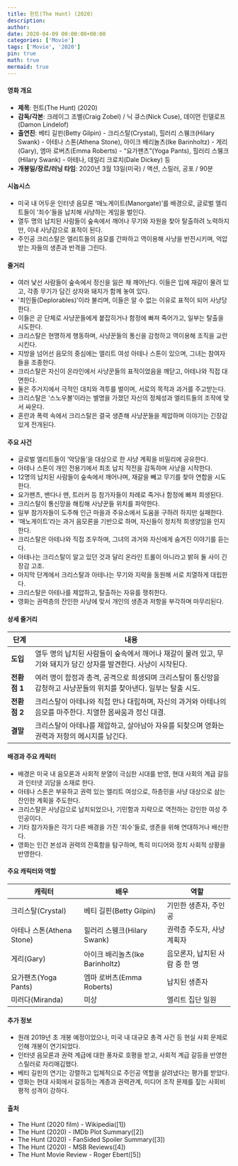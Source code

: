 ```yaml
---
title: 헌트(The Hunt) (2020)
description: 
author: 
date: 2020-04-09 00:00:00+00:00
categories: ['Movie']
tags: ['Movie', '2020']
pin: true
math: true
mermaid: true
---
```

#### 영화 개요

- **제목**: 헌트(The Hunt) (2020)  
- **감독/각본**: 크레이그 조벨(Craig Zobel) / 닉 큐스(Nick Cuse), 데이먼 린델로프(Damon Lindelof)  
- **출연진**: 베티 길핀(Betty Gilpin) - 크리스탈(Crystal), 힐러리 스웽크(Hilary Swank) - 아테나 스톤(Athena Stone), 아이크 배리놀츠(Ike Barinholtz) - 게리(Gary), 엠마 로버츠(Emma Roberts) - “요가팬츠”(Yoga Pants), 힐러리 스웽크(Hilary Swank) - 아테나, 데일리 크로치(Dale Dickey) 등  
- **개봉일/장르/러닝 타임**: 2020년 3월 13일(미국) / 액션, 스릴러, 공포 / 90분  

#### 시놉시스

- 미국 내 어두운 인터넷 음모론 ‘매노게이트(Manorgate)’를 배경으로, 글로벌 엘리트들이 ‘죄수’들을 납치해 사냥하는 게임을 벌인다.  
- 열두 명의 납치된 사람들이 숲속에서 깨어나 무기와 자원을 찾아 탈출하려 노력하지만, 이내 사냥감으로 표적이 된다.  
- 주인공 크리스탈은 엘리트들의 음모를 간파하고 역이용해 사냥을 반전시키며, 억압받는 자들의 생존과 반격을 그린다.  

#### 줄거리

- 여러 낯선 사람들이 숲속에서 정신을 잃은 채 깨어난다. 이들은 입에 재갈이 물려 있고, 각종 무기가 담긴 상자와 돼지가 함께 놓여 있다.  
- '죄인들(Deplorables)'이라 불리며, 이들은 알 수 없는 이유로 표적이 되어 사냥당한다.  
- 이들은 곧 단체로 사냥꾼들에게 붙잡히거나 함정에 빠져 죽어가고, 일부는 탈출을 시도한다.  
- 크리스탈은 현명하게 행동하며, 사냥꾼들의 통신을 감청하고 역이용해 조직을 교란시킨다.  
- 지방을 넘어선 음모의 중심에는 엘리트 여성 아테나 스톤이 있으며, 그녀는 참여자들을 조종한다.  
- 크리스탈은 자신이 온라인에서 사냥꾼들의 표적이었음을 깨닫고, 아테나와 직접 대면한다.  
- 둘은 주거지에서 극적인 대치와 격투를 벌이며, 서로의 목적과 과거를 주고받는다.  
- 크리스탈은 ‘스노우볼’이라는 별명을 가졌던 자신의 정체성과 엘리트들의 조작에 맞서 싸운다.  
- 혼란과 폭력 속에서 크리스탈은 결국 생존해 사냥꾼들을 제압하며 이야기는 긴장감 있게 전개된다.  

#### 주요 사건

- 글로벌 엘리트들이 ‘악당들’을 대상으로 한 사냥 계획을 비밀리에 공유한다.  
- 아테나 스톤이 개인 전용기에서 최초 납치 작전을 감독하며 사냥을 시작한다.  
- 12명의 납치된 사람들이 숲속에서 깨어나며, 재갈을 빼고 무기를 찾아 연합을 시도한다.  
- 요가팬츠, 밴다나 맨, 트러커 등 참가자들이 차례로 죽거나 함정에 빠져 희생된다.  
- 크리스탈이 통신망을 해킹해 사냥꾼들 위치를 파악한다.  
- 일부 참가자들이 도주해 인근 마을과 주유소에서 도움을 구하려 하지만 실패한다.  
- ‘매노게이트’라는 과거 음모론을 기반으로 하며, 자신들이 정치적 희생양임을 인지한다.  
- 크리스탈은 아테나와 직접 조우하며, 그녀의 과거와 자신에게 숨겨진 이야기를 듣는다.  
- 아테나는 크리스탈이 알고 있던 것과 달리 온라인 트롤이 아니라고 밝혀 둘 사이 긴장감 고조.  
- 마지막 단계에서 크리스탈과 아테나는 무기와 지략을 동원해 서로 치열하게 대립한다.  
- 크리스탈은 아테나를 제압하고, 탈출하는 자유를 쟁취한다.  
- 영화는 권력층의 잔인한 사냥에 맞서 개인의 생존과 저항을 부각하며 마무리된다.  

#### 상세 줄거리

| **단계** | **내용** |
|----------|----------|
| **도입** | 열두 명의 납치된 사람들이 숲속에서 깨어나 재갈이 물려 있고, 무기와 돼지가 담긴 상자를 발견한다. 사냥이 시작된다. |
| **전환점 1** | 여러 명이 함정과 총격, 공격으로 희생되며 크리스탈이 통신망을 감청하고 사냥꾼들의 위치를 찾아낸다. 일부는 탈출 시도. |
| **전환점 2** | 크리스탈이 아테나와 직접 만나 대립하며, 자신의 과거와 아테나의 음모를 마주한다. 치열한 몸싸움과 정신 대결. |
| **결말** | 크리스탈이 아테나를 제압하고, 살아남아 자유를 되찾으며 영화는 권력과 저항의 메시지를 남긴다. |

#### 배경과 주요 캐릭터

- 배경은 미국 내 음모론과 사회적 분열이 극심한 시대를 반영, 현대 사회의 계급 갈등과 인터넷 괴담을 소재로 한다.  
- 아테나 스톤은 부유하고 권력 있는 엘리트 여성으로, 하층민을 사냥 대상으로 삼는 잔인한 계획을 주도한다.  
- 크리스탈은 사냥감으로 납치되었으나, 기민함과 지략으로 역전하는 강인한 여성 주인공이다.  
- 기타 참가자들은 각기 다른 배경을 가진 ‘죄수’들로, 생존을 위해 연대하거나 배신한다.  
- 영화는 인간 본성과 권력의 잔혹함을 탐구하며, 특히 미디어와 정치 사회적 상황을 반영한다.  

#### 주요 캐릭터와 역할

| **캐릭터**    | **배우**           | **역할**                   |
|---------------|--------------------|----------------------------|
| 크리스탈(Crystal) | 베티 길핀(Betty Gilpin) | 기민한 생존자, 주인공           |
| 아테나 스톤(Athena Stone) | 힐러리 스웽크(Hilary Swank) | 권력층 주도자, 사냥 계획자       |
| 게리(Gary)     | 아이크 배리놀츠(Ike Barinholtz) | 음모론자, 납치된 사람 중 한 명   |
| 요가팬츠(Yoga Pants) | 엠마 로버츠(Emma Roberts)  | 납치된 생존자                  |
| 미러다(Miranda) | 미상                 | 엘리트 집단 일원                |

#### 추가 정보

- 원래 2019년 초 개봉 예정이었으나, 미국 내 대규모 총격 사건 등 현실 사회 문제로 인해 개봉이 연기되었다.  
- 인터넷 음모론과 권력 계급에 대한 풍자로 호평을 받고, 사회적 계급 갈등을 반영한 스릴러로 자리매김했다.  
- 베티 길핀의 연기는 강렬하고 입체적으로 주인공 역할을 살려냈다는 평가를 받았다.  
- 영화는 현대 사회에서 갈등하는 계층과 권력관계, 미디어 조작 문제를 짚는 사회비평적 성격이 강하다.  

#### 출처

- The Hunt (2020 film) - Wikipedia([1])  
- The Hunt (2020) - IMDb Plot Summary([2])  
- The Hunt (2020) - FanSided Spoiler Summary([3])  
- The Hunt (2020) - MSB Reviews([4])  
- The Hunt Movie Review - Roger Ebert([5])
